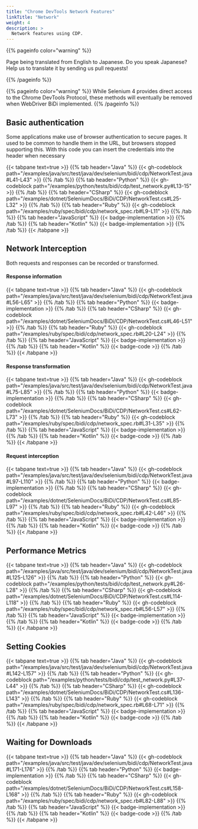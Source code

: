 ```yaml
---
title: "Chrome DevTools Network Features"
linkTitle: "Network"
weight: 4
description: >
  Network features using CDP.
---
```


{{% pageinfo color="warning" %}}
<p class="lead">
   <i class="fas fa-language d-4"></i> 
    Page being translated from English to Japanese. 
    Do you speak Japanese? Help us to translate
    it by sending us pull requests!
</p>
{{% /pageinfo %}}

{{% pageinfo color="warning" %}}
While Selenium 4 provides direct access to the Chrome DevTools Protocol, these
methods will eventually be removed when WebDriver BiDi implemented.
{{% /pageinfo %}}


## Basic authentication

Some applications make use of browser authentication to secure pages.
It used to be common to handle them in the URL, but browsers stopped supporting this.
With this code you can insert the credentials into the header when necessary

{{< tabpane text=true >}}
{{% tab header="Java" %}}
{{< gh-codeblock path="/examples/java/src/test/java/dev/selenium/bidi/cdp/NetworkTest.java#L41-L43" >}}
{{% /tab %}}
{{% tab header="Python" %}}
{{< gh-codeblock path="/examples/python/tests/bidi/cdp/test_network.py#L13-15" >}}
{{% /tab %}}
{{% tab header="CSharp" %}}
{{< gh-codeblock path="/examples/dotnet/SeleniumDocs/BiDi/CDP/NetworkTest.cs#L25-L32" >}}
{{% /tab %}}
{{% tab header="Ruby" %}}
{{< gh-codeblock path="/examples/ruby/spec/bidi/cdp/network_spec.rb#L9-L11" >}}
{{% /tab %}}
{{% tab header="JavaScript" %}}
{{< badge-implementation >}}
{{% /tab %}}
{{% tab header="Kotlin" %}}
{{< badge-implementation >}}
{{% /tab %}}
{{< /tabpane >}}


## Network Interception

Both requests and responses can be recorded or transformed.

#### Response information

{{< tabpane text=true >}}
{{% tab header="Java" %}}
{{< gh-codeblock path="/examples/java/src/test/java/dev/selenium/bidi/cdp/NetworkTest.java#L56-L65" >}}
{{% /tab %}}
{{% tab header="Python" %}}
{{< badge-implementation >}}
{{% /tab %}}
{{% tab header="CSharp" %}}
{{< gh-codeblock path="/examples/dotnet/SeleniumDocs/BiDi/CDP/NetworkTest.cs#L46-L51" >}}
{{% /tab %}}
{{% tab header="Ruby" %}}
{{< gh-codeblock path="/examples/ruby/spec/bidi/cdp/network_spec.rb#L20-L24" >}}
{{% /tab %}}
{{% tab header="JavaScript" %}}
{{< badge-implementation >}}
{{% /tab %}}
{{% tab header="Kotlin" %}}
{{< badge-code >}}
{{% /tab %}}
{{< /tabpane >}}

#### Response transformation

{{< tabpane text=true >}}
{{% tab header="Java" %}}
{{< gh-codeblock path="/examples/java/src/test/java/dev/selenium/bidi/cdp/NetworkTest.java#L75-L85" >}}
{{% /tab %}}
{{% tab header="Python" %}}
{{< badge-implementation >}}
{{% /tab %}}
{{% tab header="CSharp" %}}
{{< gh-codeblock path="/examples/dotnet/SeleniumDocs/BiDi/CDP/NetworkTest.cs#L62-L73" >}}
{{% /tab %}}
{{% tab header="Ruby" %}}
{{< gh-codeblock path="/examples/ruby/spec/bidi/cdp/network_spec.rb#L31-L35" >}}
{{% /tab %}}
{{% tab header="JavaScript" %}}
{{< badge-implementation >}}
{{% /tab %}}
{{% tab header="Kotlin" %}}
{{< badge-code >}}
{{% /tab %}}
{{< /tabpane >}}


#### Request interception

{{< tabpane text=true >}}
{{% tab header="Java" %}}
{{< gh-codeblock path="/examples/java/src/test/java/dev/selenium/bidi/cdp/NetworkTest.java#L97-L110" >}}
{{% /tab %}}
{{% tab header="Python" %}}
{{< badge-implementation >}}
{{% /tab %}}
{{% tab header="CSharp" %}}
{{< gh-codeblock path="/examples/dotnet/SeleniumDocs/BiDi/CDP/NetworkTest.cs#L85-L97" >}}
{{% /tab %}}
{{% tab header="Ruby" %}}
{{< gh-codeblock path="/examples/ruby/spec/bidi/cdp/network_spec.rb#L42-L46" >}}
{{% /tab %}}
{{% tab header="JavaScript" %}}
{{< badge-implementation >}}
{{% /tab %}}
{{% tab header="Kotlin" %}}
{{< badge-code >}}
{{% /tab %}}
{{< /tabpane >}}


## Performance Metrics

{{< tabpane text=true >}}
{{% tab header="Java" %}}
{{< gh-codeblock path="/examples/java/src/test/java/dev/selenium/bidi/cdp/NetworkTest.java#L125-L126" >}}
{{% /tab %}}
{{% tab header="Python" %}}
{{< gh-codeblock path="/examples/python/tests/bidi/cdp/test_network.py#L26-L28" >}}
{{% /tab %}}
{{% tab header="CSharp" %}}
{{< gh-codeblock path="/examples/dotnet/SeleniumDocs/BiDi/CDP/NetworkTest.cs#L114-L118" >}}
{{% /tab %}}
{{% tab header="Ruby" %}}
{{< gh-codeblock path="/examples/ruby/spec/bidi/cdp/network_spec.rb#L56-L57" >}}
{{% /tab %}}
{{% tab header="JavaScript" %}}
{{< badge-implementation >}}
{{% /tab %}}
{{% tab header="Kotlin" %}}
{{< badge-code >}}
{{% /tab %}}
{{< /tabpane >}}


## Setting Cookies

{{< tabpane text=true >}}
{{% tab header="Java" %}}
{{< gh-codeblock path="/examples/java/src/test/java/dev/selenium/bidi/cdp/NetworkTest.java#L142-L157" >}}
{{% /tab %}}
{{% tab header="Python" %}}
{{< gh-codeblock path="/examples/python/tests/bidi/cdp/test_network.py#L37-L44" >}}
{{% /tab %}}
{{% tab header="CSharp" %}}
{{< gh-codeblock path="/examples/dotnet/SeleniumDocs/BiDi/CDP/NetworkTest.cs#L136-L143" >}}
{{% /tab %}}
{{% tab header="Ruby" %}}
{{< gh-codeblock path="/examples/ruby/spec/bidi/cdp/network_spec.rb#L68-L71" >}}
{{% /tab %}}
{{% tab header="JavaScript" %}}
{{< badge-implementation >}}
{{% /tab %}}
{{% tab header="Kotlin" %}}
{{< badge-code >}}
{{% /tab %}}
{{< /tabpane >}}


## Waiting for Downloads

{{< tabpane text=true >}}
{{% tab header="Java" %}}
{{< gh-codeblock path="/examples/java/src/test/java/dev/selenium/bidi/cdp/NetworkTest.java#L171-L176" >}}
{{% /tab %}}
{{% tab header="Python" %}}
{{< badge-implementation >}}
{{% /tab %}}
{{% tab header="CSharp" %}}
{{< gh-codeblock path="/examples/dotnet/SeleniumDocs/BiDi/CDP/NetworkTest.cs#L158-L168" >}}
{{% /tab %}}
{{% tab header="Ruby" %}}
{{< gh-codeblock path="/examples/ruby/spec/bidi/cdp/network_spec.rb#L82-L88" >}}
{{% /tab %}}
{{% tab header="JavaScript" %}}
{{< badge-implementation >}}
{{% /tab %}}
{{% tab header="Kotlin" %}}
{{< badge-code >}}
{{% /tab %}}
{{< /tabpane >}}
